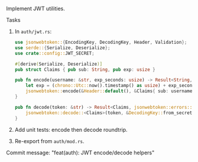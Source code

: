 Implement JWT utilities.

Tasks
1. In `auth/jwt.rs`:
   ```rust
   use jsonwebtoken::{EncodingKey, DecodingKey, Header, Validation};
   use serde::{Serialize, Deserialize};
   use crate::config::JWT_SECRET;

   #[derive(Serialize, Deserialize)]
   pub struct Claims { pub sub: String, pub exp: usize }

   pub fn encode(username: &str, exp_seconds: usize) -> Result<String, jsonwebtoken::errors::Error> {
       let exp = (chrono::Utc::now().timestamp() as usize) + exp_seconds;
       jsonwebtoken::encode(&Header::default(), &Claims{ sub: username.to_owned(), exp }, &EncodingKey::from_secret(JWT_SECRET.as_bytes()))
   }

   pub fn decode(token: &str) -> Result<Claims, jsonwebtoken::errors::Error> {
       jsonwebtoken::decode::<Claims>(token, &DecodingKey::from_secret(JWT_SECRET.as_bytes()), &Validation::default()).map(|data| data.claims)
   }
   ```

2. Add unit tests: encode then decode roundtrip.

3. Re-export from `auth/mod.rs`.

Commit message: "feat(auth): JWT encode/decode helpers"
